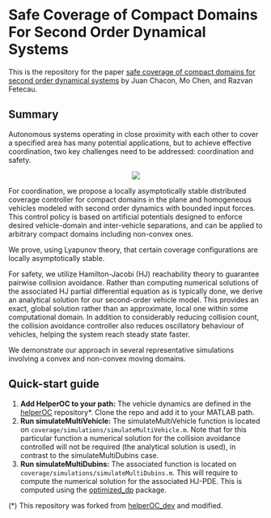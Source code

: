 # Safe Coverage of Compact Domains For Second Order Dynamical Systems

This is the repository for the paper [safe coverage of compact domains for second order dynamical systems](https://arxiv.org/pdf/1911.06519.pdf) by Juan Chacon, Mo Chen, and Razvan Fetecau.

## Summary

Autonomous systems operating in close proximity with each other to cover a specified area has many potential applications, but to achieve effective coordination, two key challenges need to be addressed: coordination and safety.

<p align="center">
  <img src="moving-triangle.gif" />
</p>

For coordination, we propose a locally asymptotically stable distributed coverage controller for compact domains in the plane and homogeneous vehicles modeled with second order dynamics with bounded input forces. This control policy is based on artificial potentials designed to enforce desired vehicle-domain and inter-vehicle separations, and can be applied to arbitrary compact domains including non-convex ones.

We prove, using Lyapunov theory, that certain coverage configurations are locally asymptotically stable. 

For safety, we utilize Hamilton-Jacobi (HJ) reachability theory to guarantee pairwise collision avoidance. Rather than computing numerical solutions of the associated HJ partial differential equation as is typically done, we derive an analytical solution for our second-order vehicle model. This provides an exact, global solution rather than an approximate, local one within some computational domain. In addition to considerably reducing collision count, the collision avoidance controller also reduces oscillatory behaviour of vehicles, helping the system reach steady state faster. 

We demonstrate our approach in several representative simulations involving a convex and non-convex moving domains.

## Quick-start guide

1. **Add HelperOC to your path:** The vehicle dynamics are defined in the [helperOC](https://github.com/juandados/helperOC_dev) repository*. Clone the repo and add it to your MATLAB path.
2. **Run simulateMultiVehicle:** The simulateMultiVehicle function is located on `coverage/simulations/simulateMultiVehicle.m`. Note that for this particular function a numerical solution for the collision avoidance controlled will not be required (the analytical solution is used), in contrast to the simulateMultiDubins case.
3. **Run simulateMultiDubins:** The associated function is located on `coverage/simulations/simulateMultiDubins.m`. This will require to compute the numerical solution for the associated HJ-PDE. This is computed using the [optimized_dp](https://github.com/SFU-MARS/optimized_dp) package.

(*) This repository was forked from [helperOC_dev](https://github.com/HJReachability/helperOC) and modified.
